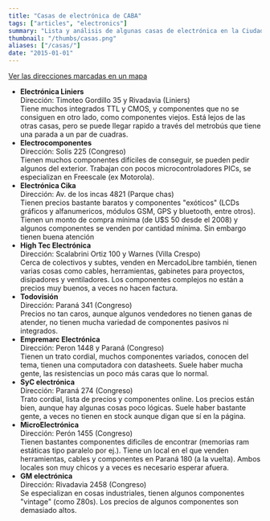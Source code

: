 ```yaml
---
title: "Casas de electrónica de CABA"
tags: ["articles", "electronics"]
summary: "Lista y análisis de algunas casas de electrónica en la Ciudad Autónoma de Buenos Aires (Argentina)."
thumbnail: "/thumbs/casas.png"
aliases: ["/casas/"]
date: "2015-01-01"
---
```


[Ver las direcciones marcadas en un mapa](http://goo.gl/maps/Frji9)

* **Electrónica Liniers**\
Dirección: Timoteo Gordillo 35 y Rivadavia (Liniers)\
Tiene muchos integrados TTL y CMOS, y componentes que no se consiguen en otro lado, como componentes viejos. Está lejos de las otras casas, pero se puede llegar rapido a través del metrobús que tiene una parada a un par de cuadras.
* **Electrocomponentes**\
Dirección: Solís 225 (Congreso)\
Tienen muchos componentes difíciles de conseguir, se pueden pedir algunos del exterior. Trabajan con pocos microcontroladores PICs, se especializan en Freescale (ex Motorola).
* **Electrónica Cika**\
Dirección: Av. de los incas 4821 (Parque chas)\
Tienen precios bastante baratos y componentes "exóticos" (LCDs gráficos y alfanumericos, módulos GSM, GPS y bluetooth, entre otros). Tienen un monto de compra mínima (de U$S 50 desde el 2008) y algunos componentes se venden por cantidad mínima. Sin embargo tienen buena atención
* **High Tec Electrónica**\
Dirección: Scalabrini Ortiz 100 y Warnes (Villa Crespo)\
Cerca de colectivos y subtes, venden en MercadoLibre también, tienen varias cosas como cables, herramientas, gabinetes para proyectos, disipadores y ventiladores. Los componentes complejos no están a precios muy buenos, a veces no hacen factura.
* **Todovisión**\
Dirección: Paraná 341 (Congreso)\
Precios no tan caros, aunque algunos vendedores no tienen ganas de atender, no tienen mucha variedad de componentes pasivos ni integrados.
* **Empremarc Electrónica**\
Dirección: Peron 1448 y Paraná (Congreso)\
Tienen un trato cordial, muchos componentes variados, conocen del tema, tienen una computadora con datasheets. Suele haber mucha gente, las resistencias un poco más caras que lo normal.
* **SyC electrónica**\
Dirección: Paraná 274 (Congreso)\
Trato cordial, lista de precios y componentes online. Los precios están bien, aunque hay algunas cosas poco lógicas. Suele haber bastante gente, a veces no tienen en stock aunque digan que sí en la página.
* **MicroElectrónica**\
Dirección: Perón 1455 (Congreso)\
Tienen bastantes componentes dificíles de encontrar (memorias ram estáticas tipo paralelo por ej.). Tiene un local en el que venden herramientas, cables y componentes en Paraná 180 (a la vuelta). Ambos locales son muy chicos y a veces es necesario esperar afuera.
* **GM electrónica**\
Dirección: Rivadavia 2458 (Congreso)\
Se especializan en cosas industriales, tienen algunos componentes "vintage" (como Z80s). Los precios de algunos componentes son demasiado altos.
